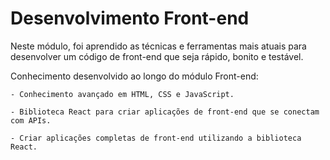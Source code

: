 # Desenvolvimento Front-end

Neste módulo, foi aprendido as técnicas e ferramentas mais atuais para desenvolver um código de front-end que seja rápido, bonito e testável.

Conhecimento desenvolvido ao longo do módulo Front-end:

    - Conhecimento avançado em HTML, CSS e JavaScript.

    - Biblioteca React para criar aplicações de front-end que se conectam com APIs.

    - Criar aplicações completas de front-end utilizando a biblioteca React.
